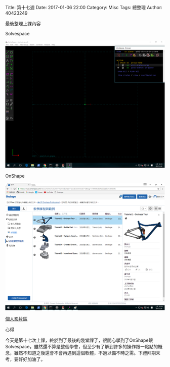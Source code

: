 Title: 第十七週
Date: 2017-01-06 22:00
Category: Misc
Tags: 總整理
Author: 40423249

最後整理上課內容

<!-- PELICAN_END_SUMMARY -->


<p>Solvespace<p>

<img src="../data/image/W17-1.png" width="800" />

<p>OnShape<p>

<img src="../data/image/W17-2.png" width="800" />




<p><a href="https://vimeo.com/user61519433">個人影片區</a></p>


<p>心得<p>

今天是第十七次上課，終於到了最後的幾堂課了，很開心學到了OnShape跟Solvespace，雖然還不算是整個學會，但至少有了解到許多的操作跟一點點的概念，雖然不知道之後還會不會再遇到這個軟體，不過以備不時之需。下禮拜期末考，要好好加油了。




